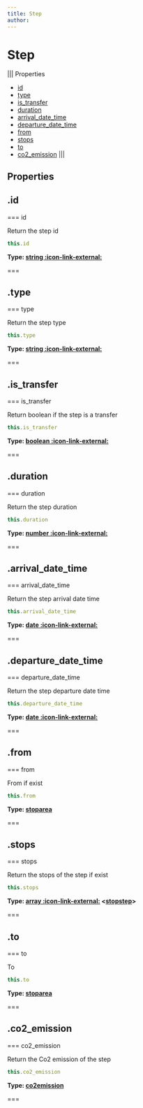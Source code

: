 ```yaml
---
title: Step
author:
---
```


# Step

||| Properties
- [id](#id)
- [type](#type)
- [is_transfer](#is_transfer)
- [duration](#duration)
- [arrival_date_time](#arrival_date_time)
- [departure_date_time](#departure_date_time)
- [from](#from)
- [stops](#stops)
- [to](#to)
- [co2_emission](#co2_emission)
|||
## Properties
## .id

=== id

Return the step id


```javascript
this.id
```
**Type: [string :icon-link-external:](https://developer.mozilla.org/en-US/docs/Web/JavaScript/Reference/Global_Objects/String)**

===

## .type

=== type

Return the step type


```javascript
this.type
```
**Type: [string :icon-link-external:](https://developer.mozilla.org/en-US/docs/Web/JavaScript/Reference/Global_Objects/String)**

===

## .is_transfer

=== is_transfer

Return boolean if the step is a transfer


```javascript
this.is_transfer
```
**Type: [boolean :icon-link-external:](https://developer.mozilla.org/en-US/docs/Web/JavaScript/Reference/Global_Objects/Boolean)**

===

## .duration

=== duration

Return the step duration


```javascript
this.duration
```
**Type: [number :icon-link-external:](https://developer.mozilla.org/en-US/docs/Web/JavaScript/Reference/Global_Objects/Number)**

===

## .arrival_date_time

=== arrival_date_time

Return the step arrival date time


```javascript
this.arrival_date_time
```
**Type: [date :icon-link-external:](https://developer.mozilla.org/en-US/docs/Web/JavaScript/Reference/Global_Objects/Date)**

===

## .departure_date_time

=== departure_date_time

Return the step departure date time


```javascript
this.departure_date_time
```
**Type: [date :icon-link-external:](https://developer.mozilla.org/en-US/docs/Web/JavaScript/Reference/Global_Objects/Date)**

===

## .from

=== from

From if exist


```javascript
this.from
```
**Type: [stoparea](../structures/stoparea)**

===

## .stops

=== stops

Return the stops of the step if exist


```javascript
this.stops
```
**Type: [array :icon-link-external:](https://developer.mozilla.org/en-US/docs/Web/JavaScript/Reference/Global_Objects/Array) <[stopstep](../structures/stopstep)>**

===

## .to

=== to

To


```javascript
this.to
```
**Type: [stoparea](../structures/stoparea)**

===

## .co2_emission

=== co2_emission

Return the Co2 emission of the step


```javascript
this.co2_emission
```
**Type: [co2emission](../structures/co2emission)**

===

